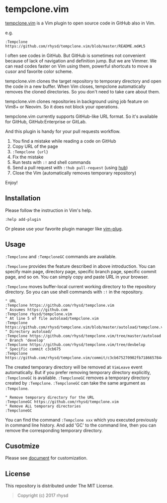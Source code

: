 tempclone.vim
=============

[tempclone.vim][] is a Vim plugin to open source code in GitHub also in Vim.

e.g.

```
:Tempclone https://github.com/rhysd/tempclone.vim/blob/master/README.md#L5
```

I often see codes in GitHub. But GitHub is sometimes not convenient because of lack of navigation and definition jump.
But we are Vimmer. We can read codes faster on Vim using them, powerful shortcuts to move a cusor and favorite color scheme.

tempclone.vim clones the target repository to temporary directory and open the code in a new buffer.
When Vim closes, tempclone automatically removes the cloned directories. So you don't need to take care about them.

tempclone.vim clones repositories in background using job feature on Vim8+ or Neovim. So it does not block your operations.

tempclone.vim currently supports GitHub-like URL format. So it's available for GitHub, GitHub:Enterprise or GitLab.

And this plugin is handy for your pull requests workflow.

1. You find a mistake while reading a code on GitHub
2. Copy URL of the page
3. `:Tempclone {url}`
4. Fix the mistake
5. Run tests with `:!` and shell commands
6. Send a pull request with `:!hub pull-request` (using [hub][])
7. Close the Vim (automatically removes temporary repository)

Enjoy!

## Installation

Please follow the instruction in Vim's help.

```
:help add-plugin
```

Or please use your favorite plugin manager like [vim-plug][].

## Usage

`:Tempclone` and `:TempcloneGC` commands are available.

`:Tempclone` provides the feature described in above introduction. You can specify main page, directory page, specific branch page,
specific commit page, and so on. You can simply copy and paste URL in your browser.

`:Tempclone` moves buffer-local current working directory to the repository directory. So you can use shell commands with `:!` in the repository.

```vim
" URL
:Tempclone https://github.com/rhysd/tempclone.vim
" Assumes https://github.com
:Tempclone rhysd/tempclone.vim
" At line 5 of file autoload/tempclone.vim
:Tempclone https://github.com/rhysd/tempclone.vim/blob/master/autoload/tempclone.vim#L5
" Directory autoload/
:Tempclone https://github.com/rhysd/tempclone.vim/tree/master/autoload
" Branch 'develop'
:Tempclone https://github.com/rhysd/tempclone.vim/tree/devbelop
" Specific commit c3cb675
:Tempclone https://github.com/rhysd/tempclone.vim/commit/c3cb675270902fb7186657844082e9def8f3881d
```

The created temporary directory will be removed at `VimLeave` event automatically.
But if you prefer removing temporary directory explicitly, `:TempcloneGC` is available.
`:TempcloneGC` removes a temporary directory created by `:Tempclone`. `:TempcloneGC` can take the same argument as `:Tempclone`.

```vim
" Remove temporary directory for the URL
:TempcloneGC https://github.com/rhysd/tempclone.vim
" Remove ALL temporary directories
:TempcloneGC
```

You can find the command `:Tempclone xxx` which you executed previously in command line history.
And add 'GC' to the command line, then you can remove the corresponding temporary directory.

## Cusotmize

Please see [document][] for customization.

## License

This repository is distributed under The MIT License.

> Copyright (c) 2017 rhysd

[tempclone.vim]: https://github.com/rhysd/tempclone.vim
[vim-plug]: https://github.com/junegunn/vim-plug
[document]: ./doc/tempclone.txt
[hub]: https://github.com/github/hub
